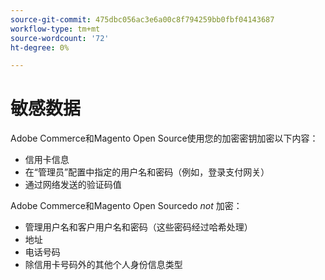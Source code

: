 ```yaml
---
source-git-commit: 475dbc056ac3e6a00c8f794259bb0fbf04143687
workflow-type: tm+mt
source-wordcount: '72'
ht-degree: 0%

---
```

# 敏感数据

Adobe Commerce和Magento Open Source使用您的加密密钥加密以下内容：

* 信用卡信息
* 在“管理员”配置中指定的用户名和密码（例如，登录支付网关）
* 通过网络发送的验证码值

Adobe Commerce和Magento Open Sourcedo *not* 加密：

* 管理用户名和客户用户名和密码（这些密码经过哈希处理）
* 地址
* 电话号码
* 除信用卡号码外的其他个人身份信息类型

